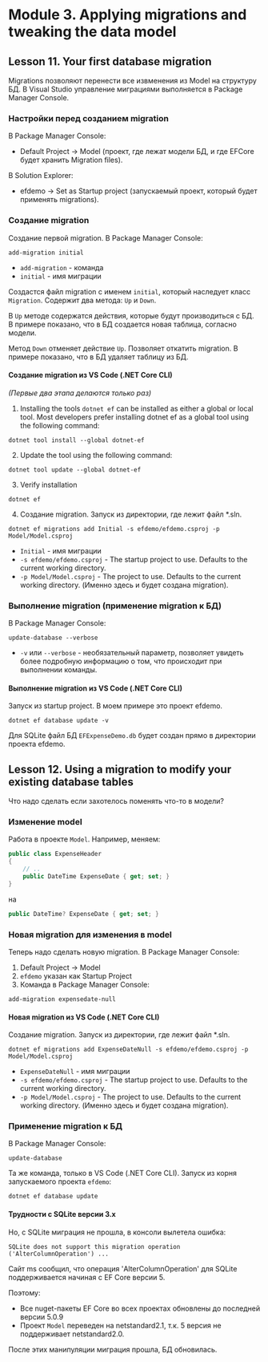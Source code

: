 # Module 3. Applying migrations and tweaking the data model

## Lesson 11. Your first database migration

Migrations позволяют перенести все извменения из Model на структуру БД.
В Visual Studio управление миграциями выполняется в Package Manager Console.

### Настройки перед созданием migration

В Package Manager Console:

* Default Project -> Model (проект, где лежат модели БД, и где EFCore будет хранить Migration files).

В Solution Explorer:

* efdemo -> Set as Startup project (запускаемый проект, который будет применять migrations).

### Создание migration

Создание первой migration. В Package Manager Console:

```text
add-migration initial
```

* `add-migration` - команда
* `initial` - имя миграции

Создастся файл migration с именем `initial`, который наследует класс `Migration`.
Содержит два метода: `Up` и `Down`.

В `Up` методе содержатся действия, которые будут производиться с БД.
В примере показано, что в БД создается новая таблица, согласно модели.

Метод `Down` отменяет действие `Up`. Позволяет откатить migration. В примере показано, что в БД
удаляет таблицу из БД.

#### Создание migration из VS Code (.NET Core CLI)

*(Первые два этапа делаются только раз)*

1. Installing the tools
`dotnet ef` can be installed as either a global or local tool.
Most developers prefer installing dotnet ef as a global tool using the following command:

```text
dotnet tool install --global dotnet-ef
```

2. Update the tool using the following command:

```text
dotnet tool update --global dotnet-ef
```

3. Verify installation

```text
dotnet ef
```

4. Создание migration. Запуск из директории, где лежит файл *.sln.

```text
dotnet ef migrations add Initial -s efdemo/efdemo.csproj -p Model/Model.csproj
```

* `Initial` - имя миграции
* `-s efdemo/efdemo.csproj` - The startup project to use. Defaults to the current working directory.
* `-p Model/Model.csproj` - The project to use. Defaults to the current working directory.
(Именно здесь и будет создана migration).

### Выполнение migration (применение migration к БД)

В Package Manager Console:

```text
update-database --verbose
```

* `-v` или `--verbose` - необязательный параметр, позволяет увидеть более подробную информацию о том, что
происходит при выполнении команды.

#### Выполнение migration из VS Code (.NET Core CLI)

Запуск из startup project. В моем примере это проект efdemo.

```text
dotnet ef database update -v
```

Для SQLite файл БД `EFExpenseDemo.db` будет создан прямо в директории проекта efdemo.

## Lesson 12. Using a migration to modify your existing database tables

Что надо сделать если захотелось поменять что-то в модели?

### Изменение model

Работа в проекте `Model`. Например, меняем:

```csharp
public class ExpenseHeader
{
    // ..
    public DateTime ExpenseDate { get; set; }
}
```

на

```csharp
public DateTime? ExpenseDate { get; set; }
```

### Новая migration для изменения в model

Теперь надо сделать новую migration. В Package Manager Console:

1. Default Project -> Model
2. `efdemo` указан как Startup Project
3. Команда в Package Manager Console:

```text
add-migration expensedate-null
```

#### Новая migration из VS Code (.NET Core CLI)

Создание migration. Запуск из директории, где лежит файл *.sln.

```text
dotnet ef migrations add ExpenseDateNull -s efdemo/efdemo.csproj -p Model/Model.csproj
```

* `ExpenseDateNull` - имя миграции
* `-s efdemo/efdemo.csproj` - The startup project to use. Defaults to the current working directory.
* `-p Model/Model.csproj` - The project to use. Defaults to the current working directory.
(Именно здесь и будет создана migration).

### Применение migration к БД

В Package Manager Console:

```text
update-database
```

Та же команда, только в VS Code (.NET Core CLI). Запуск из корня запускаемого проекта `efdemo`:

```text
dotnet ef database update
```

#### Трудности с SQLite версии 3.x

Но, с SQLite миграция не прошла, в консоли вылетела ошибка:

```text
SQLite does not support this migration operation ('AlterColumnOperation') ...
```

Сайт ms сообщил, что операция 'AlterColumnOperation' для SQLite поддерживается начиная с EF Core
версии 5.

Поэтому:

* Все nuget-пакеты EF Core во всех проектах обновлены до последней версии 5.0.9
* Проект `Model` переведен на netstandard2.1, т.к. 5 версия не поддерживает netstandard2.0.

После этих манипуляции миграция прошла, БД обновилась.
